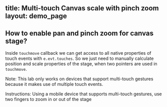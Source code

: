 title: Multi-touch Canvas scale with pinch zoom
layout: demo_page
---

## How to enable pan and pinch zoom for canvas stage?

Inside `touchmove` callback we can get access to all native properties of touch events with `e.evt.touches`. So we just need to manually calculate position and scale properties of the stage, when two pointers are used in `touchmove`.

Note: This lab only works on devices that support multi-touch gestures  because it makes use of multiple touch events.

Instructions: Using a mobile device that supports multi-touch gestures, use two fingers to zoom in or out of the stage

<!-- {% iframe /downloads/code/sandbox/Multi-touch_Scale_Stage.html %} -->

<!-- {% include_code Konva Multi-touch Scale Stage sandbox/Multi-touch_Scale_Stage.html %} -->